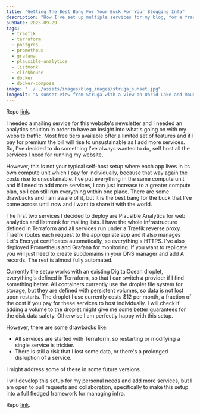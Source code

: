 ```yaml
---
title: "Getting The Best Bang For Your Buck For Your Blogging Infa"
description: "How I've set up multiple services for my blog, for a fraction of the cost"
pubDate: 2025-09-29
tags:
  - traefik
  - terraform
  - postgres
  - prometheus
  - grafana
  - plausible-analytics
  - listmonk
  - clickhouse
  - docker
  - docker-compose
image: "../../assets/images/blog_images/struga_sunset.jpg"
imageAlt: "A sunset view from Struga with a view on Ohrid Lake and mount Galicica."
---
```


Repo [link](https://github.com/bzhr/infra).

I needed a mailing service for this website's newsletter and I needed an analytics solution in order to have an insight into what's going on with my website traffic. Most free tiers available offer a limited set of features and if I pay for premium the bill will rise to unsustainable as I add more services. So, I've decided to do something I've always wanted to do, self host all the services I need for running my website.

However, this is not your typical self-host setup where each app lives in its own compute unit which I pay for individually, because that way again the costs rise to unsustainable. I've put everything in the same compute unit and if I need to add more services, I can just increase to a greater compute plan, so I can still run everything within one place. There are some drawbacks and I am aware of it, but it is the best bang for the buck that I've come across until now and I want to share it with the world.

The first two services I decided to deploy are Plausible Analytics for web analytics and listmonk for mailing lists. I have the whole infrastructure defined in Terraform and all services run under a Traefik reverse proxy. Traefik routes each request to the appropriate app and it also manages Let's Encrypt certificates automatically, so everything's HTTPS. I've also deployed Prometheus and Grafana for monitoring. If you want to replicate you will just need to create subdomains in your DNS manager and add A records. The rest is almost fully automated.

Currently the setup works with an existing DigitalOcean droplet, everything's defined in Terraform, so that I can switch a provider if I find something better. All containers currently use the droplet file system for storage, but they are defined with persistent volumes, so data is not lost upon restarts. The droplet I use currently costs $12 per month, a fraction of the cost if you pay for these services to host individually. I will check if adding a volume to the droplet might give me some better guarantees for the disk data safety. Otherwise I am perfectly happy with this setup.

However, there are some drawbacks like:

- All services are started with Terraform, so restarting or modifying a single service is trickier.
- There is still a risk that I lost some data, or there's a prolonged disruption of a service.

I might address some of these in some future versions.

I will develop this setup for my personal needs and add more services, but I am open to pull requests and collaboration, specifically to make this setup into a full fledged framework for managing infra.

Repo [link](https://github.com/bzhr/infra).
